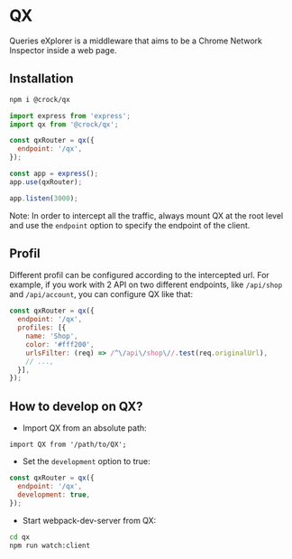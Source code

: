 # QX

Queries eXplorer is a middleware that aims to be a Chrome Network Inspector inside a web page.

## Installation

```bash
npm i @crock/qx
```

```js
import express from 'express';
import qx from '@crock/qx';

const qxRouter = qx({
  endpoint: '/qx',
});

const app = express();
app.use(qxRouter);

app.listen(3000);
```

Note: In order to intercept all the traffic, always mount QX at the root level and use the `endpoint` option to specify the endpoint of the client.


## Profil

Different profil can be configured according to the intercepted url. For example, if you work with 2 API on two different endpoints, like `/api/shop` and `/api/account`, you can configure QX like that:

```js
const qxRouter = qx({
  endpoint: '/qx',
  profiles: [{
    name: 'Shop',
    color: '#fff200',
    urlsFilter: (req) => /^\/api\/shop\//.test(req.originalUrl),
    // ...,
  }],
});
```

## How to develop on QX?

- Import QX from an absolute path:

```
import QX from '/path/to/QX';
```

- Set the `development` option to true:

```js
const qxRouter = qx({
  endpoint: '/qx',
  development: true,
});
```

- Start webpack-dev-server from QX:

```bash
cd qx
npm run watch:client
```
